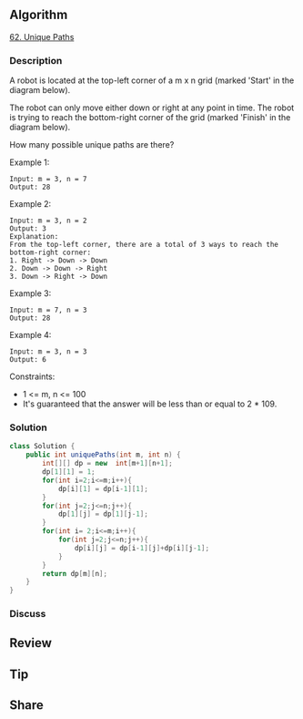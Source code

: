 ## Algorithm

[62. Unique Paths](https://leetcode.com/problems/unique-paths/)

### Description

A robot is located at the top-left corner of a m x n grid (marked 'Start' in the diagram below).

The robot can only move either down or right at any point in time. The robot is trying to reach the bottom-right corner of the grid (marked 'Finish' in the diagram below).

How many possible unique paths are there?



Example 1:

```
Input: m = 3, n = 7
Output: 28
```

Example 2:

```
Input: m = 3, n = 2
Output: 3
Explanation:
From the top-left corner, there are a total of 3 ways to reach the bottom-right corner:
1. Right -> Down -> Down
2. Down -> Down -> Right
3. Down -> Right -> Down
```

Example 3:

```
Input: m = 7, n = 3
Output: 28
```

Example 4:

```
Input: m = 3, n = 3
Output: 6
```

Constraints:

- 1 <= m, n <= 100
- It's guaranteed that the answer will be less than or equal to 2 * 109.

### Solution

```java
class Solution {
    public int uniquePaths(int m, int n) {
        int[][] dp = new  int[m+1][n+1];
        dp[1][1] = 1;
        for(int i=2;i<=m;i++){
            dp[i][1] = dp[i-1][1];
        }
        for(int j=2;j<=n;j++){
            dp[1][j] = dp[1][j-1];
        }
        for(int i= 2;i<=m;i++){
            for(int j=2;j<=n;j++){
                dp[i][j] = dp[i-1][j]+dp[i][j-1];
            }
        }
        return dp[m][n];
    }
}
```

### Discuss

## Review


## Tip


## Share
